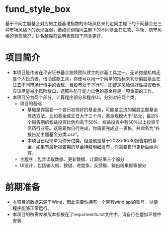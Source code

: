 # fund_style_box
基于不同主题基金对应的主题基准指数的市场风格来判定同主题下的不同基金在三种市场风格下的表现强弱，诸如识别相同主题下的不同基金在进攻、平衡、防守风格的表现情况，排名越靠前说明表现较于同类更好。

# 项目简介
- 本项目是作者在平安证券基金投顾团队建立的诊基工具之一，无论你是机构还是个人投资者，借助这款工具，你便可以用一个简单的指标来判断偏股基金在过去不同市场行情中的表现，当股市处于下行时，即使是风险偏好性投资者也应该尽量减小风险敞口，选那些防守能力出色的基金将是一项重要的工作。
- 本项目分为两个部分，计算程序部分和程序UI，分别对应两个类。
  - 项目的基础：
    - 基础是你需要一个自行初筛好的基金池，可能是主流的偏股主题基金筛选方法，比如基金成立日大于三个月，基金规模大于1亿元，最近5个报告期的权益投资比例均高于50%，权益投资中有50%以上投资于医药行业等。这需要你自行完成，你需要完成这一表格，并命名为“各报告期主题基金分类.csv”。
    - 本项目已经简单为你分过类，但是他是基于2023/06/30报告期的基金，如果有最新报告期的基金持股明细发布，你需要自行更新后续内容。
  - 主程序：包含读取数据、更新数据、计算结果三个部分
  - UI设计，包括输入框、按键、进度条、反馈框、输出结果框等部分
# 前期准备
- 本项目的数据来源于Wind，因此需要你拥有一个带有wind api的账号，以便程序能够正常运行。
- 本项目的所需库和版本都放在了requirments.txt文件中，请自行在虚拟环境中安装
